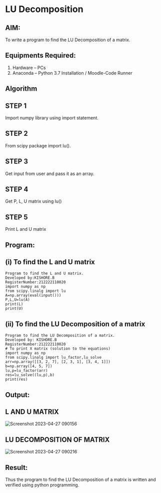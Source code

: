 # LU Decomposition 

## AIM:
To write a program to find the LU Decomposition of a matrix.

## Equipments Required:
1. Hardware – PCs
2. Anaconda – Python 3.7 Installation / Moodle-Code Runner

## Algorithm
## STEP 1
Import numpy library using import statement. 
## STEP 2
From scipy package import lu().
## STEP 3
Get input from user and pass it as an array.
## STEP 4 
Get P, L, U matrix using lu()
## STEP 5
Print L and U matrix
## Program:
## (i) To find the L and U matrix
```
Program to find the L and U matrix.
Developed by:KISHORE.B 
RegisterNumber:212222110020
import numpy as np
from scipy.linalg import lu
A=np.array(eval(input()))
P,L,U=lu(A)
print(L)
print(U)
```
## (ii) To find the LU Decomposition of a matrix
```
Program to find the LU Decomposition of a matrix.
Developed by: KISHORE.B 
RegisterNumber:212222110020
# To print X matrix (solution to the equations)
import numpy as np
from scipy.linalg import lu_factor,lu_solve
arr=np.array([[3, 2, 7], [2, 3, 1], [3, 4, 1]])
b=np.array([4, 5, 7])
lu,p=lu_factor(arr)
res=lu_solve((lu,p),b)
print(res)
```

## Output:
## L AND U MATRIX
![Screenshot 2023-04-27 090156](https://user-images.githubusercontent.com/121484538/234754053-4931eae2-9cee-41ea-979e-acbe2bb87610.png)
## LU DECOMPOSITION OF MATRIX
![Screenshot 2023-04-27 090216](https://user-images.githubusercontent.com/121484538/234754175-f1950939-2e57-423e-b3fa-ebd4d80575c2.png)

## Result:
Thus the program to find the LU Decomposition of a matrix is written and verified using python programming.
